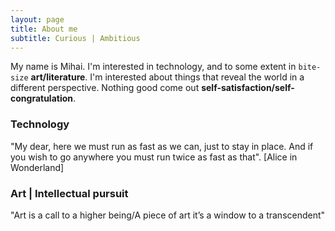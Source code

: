 ```yaml
---
layout: page
title: About me
subtitle: Curious | Ambitious
---
```


My name is Mihai. I'm interested in technology, and to some extent in `bite-size` **art/literature**. I'm interested about things that reveal the world in a different perspective. Nothing good come out **self-satisfaction/self-congratulation**.


### Technology

"My dear, here we must run as fast as we can, just to stay in place. And if you wish to go anywhere you must run twice as fast as that".  [Alice in Wonderland]

### Art | Intellectual pursuit

"Art is a call to a higher being/A piece of art it’s a window to a transcendent"



